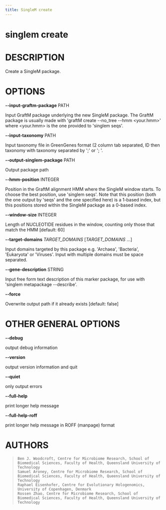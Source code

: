 ```yaml
---
title: SingleM create
---
```

# singlem create

DESCRIPTION
===========

Create a SingleM package.

OPTIONS
=======

**\--input-graftm-package** PATH

  Input GraftM package underlying the new SingleM package. The GraftM
    package is usually made with \'graftM create \--no_tree \--hmm
    \<your.hmm\>\' where \<your.hmm\> is the one provided to \'singlem
    seqs\'.

**\--input-taxonomy** PATH

  Input taxonomy file in GreenGenes format (2 column tab separated, ID
    then taxonomy with taxonomy separated by \';\' or \'; \'.

**\--output-singlem-package** PATH

  Output package path

**\--hmm-position** INTEGER

  Position in the GraftM alignment HMM where the SingleM window
    starts. To choose the best position, use \'singlem seqs\'. Note that
    this position (both the one output by \'seqs\' and the one specified
    here) is a 1-based index, but this positions stored within the
    SingleM package as a 0-based index.

**\--window-size** INTEGER

  Length of NUCLEOTIDE residues in the window, counting only those
    that match the HMM [default: 60]

**\--target-domains** *TARGET_DOMAINS* [*TARGET_DOMAINS* \...]

  Input domains targeted by this package e.g. \'Archaea\',
    \'Bacteria\', \'Eukaryota\' or \'Viruses\'. Input with multiple
    domains must be space separated.

**\--gene-description** STRING

  Input free form text description of this marker package, for use
    with \'singlem metapackage \--describe\'.

**\--force**

  Overwrite output path if it already exists [default: false]

OTHER GENERAL OPTIONS
=====================

**\--debug**

  output debug information

**\--version**

  output version information and quit

**\--quiet**

  only output errors

**\--full-help**

  print longer help message

**\--full-help-roff**

  print longer help message in ROFF (manpage) format

AUTHORS
=======

>     Ben J. Woodcroft, Centre for Microbiome Research, School of Biomedical Sciences, Faculty of Health, Queensland University of Technology
>     Samuel Aroney, Centre for Microbiome Research, School of Biomedical Sciences, Faculty of Health, Queensland University of Technology
>     Raphael Eisenhofer, Centre for Evolutionary Hologenomics, University of Copenhagen, Denmark
>     Rossen Zhao, Centre for Microbiome Research, School of Biomedical Sciences, Faculty of Health, Queensland University of Technology
